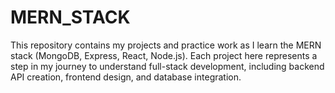 # MERN_STACK
This repository contains my projects and practice work as I learn the MERN stack (MongoDB, Express, React, Node.js). Each project here represents a step in my journey to understand full-stack development, including backend API creation, frontend design, and database integration.
